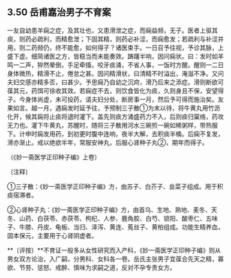 ## 3.50 岳甫嘉治男子不育案

一友自幼患羊痫之症，及其壮也，又患滑泄之症，而痫益频，无子。医者上驱其痰，则药必疏利，而精愈泄；下固其精，则药必补涩，而痫愈发；若疏利与补涩并用，则二药频仍，终不能愈，如何得子？诸医束手。一日召予往视，予诊其脉，上盛下虚。细简诸医之方，皆稳当而未能奏效。踌躇半响，因问痫状。曰：发时如羊鸣一二声，猝然晕倒，手足牵搐，咬牙痰涌，不省人事，一饭时方醒。醒则一二日身体微热，精滑不止，倦怠之甚。因问精滑状，曰清精不时溢出，淹滋不净。又问夫妇交感亦精多否，曰甚少。予思痫乃自幼之沉疴，滑乃后来之添症。滑则断欲可葆其元，药饵可徐收其效。若痫症不去，则饮食皆化为痰，久则身且不保，安望得子。今身体尚虚，未可投药，请夫妇分处，断房事一月，然后予可得而施治矣。友果如言。越一月，遇痫发时延予往，予预制三子散①为末以待，将牛黄丸用竹沥化开，候其痫将止痰将退时灌下。盖先则痰方涌盛药力不入，后则痰归窠络，药攻无力也。灌下牛黄丸，苏醒时，随将三子散用河水三碗煎一碗如稀粥样，带热服下。计申时痫发用药，到初更时腹中连响，夜半大解，去积痰半桶。后痫不复发，滑亦渐止。戒以绝欲半年，常服安神丸，后服心肾种子丸②，期年而得子。

（《妙一斋医学正印种子编》上卷）

〔注释〕

①三子散：《妙一斋医学正印种子编》方，由苏子、白芥子、韭菜子组成。用于积痰宿滞者。

②心肾种子丸：《妙一斋医学正印种子编》方，由首乌、生地、熟地、麦冬、天冬、山药、白茯苓、赤茯苓、枸杞、人参、鹿角胶、白芍、锁阳、酸枣仁、五味子、牛膝、丹皮、龟板、当归、泽泻、黄连、菟丝子、黄柏组成。功能生精养血，固本保元，主要用于心肾阴虚者。

**〔评按〕**不育证一般多从女性研究而入产科，《妙一斋医学正印种子编》则从男女双方论治，入广嗣，分男科、女科各一卷。岳氏主张男子宜葆合先天之精，寡欲、节劳、惩怒、戒醉、慎味为求嗣之道，反对不孕专责女方。

